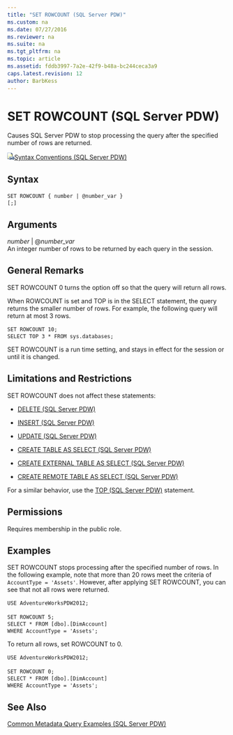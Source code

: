 ```yaml
---
title: "SET ROWCOUNT (SQL Server PDW)"
ms.custom: na
ms.date: 07/27/2016
ms.reviewer: na
ms.suite: na
ms.tgt_pltfrm: na
ms.topic: article
ms.assetid: fddb3997-7a2e-42f9-b48a-bc244ceca3a9
caps.latest.revision: 12
author: BarbKess
---
```

# SET ROWCOUNT (SQL Server PDW)
Causes SQL Server PDW to stop processing the query after the specified number of rows are returned.  
  
![Topic link icon](../sqlpdw/media/Topic_Link.gif "Topic_Link")[Syntax Conventions &#40;SQL Server PDW&#41;](../sqlpdw/syntax-conventions-sql-server-pdw.md)  
  
## Syntax  
  
```  
SET ROWCOUNT { number | @number_var }   
[;]  
```  
  
## Arguments  
*number* | @*number_var*  
An integer number of rows to be returned by each query in the session.  
  
## General Remarks  
SET ROWCOUNT 0 turns the option off so that the query will return all rows.  
  
When ROWCOUNT is set and TOP is in the SELECT statement, the query returns the smaller number of rows. For example, the following query will return at most 3 rows.  
  
```  
SET ROWCOUNT 10;  
SELECT TOP 3 * FROM sys.databases;  
```  
  
SET ROWCOUNT is a run time setting, and stays in effect for the session or until it is changed.  
  
## Limitations and Restrictions  
SET ROWCOUNT does not affect these statements:  
  
-   [DELETE &#40;SQL Server PDW&#41;](../sqlpdw/delete-sql-server-pdw.md)  
  
-   [INSERT &#40;SQL Server PDW&#41;](../sqlpdw/insert-sql-server-pdw.md)  
  
-   [UPDATE &#40;SQL Server PDW&#41;](../sqlpdw/update-sql-server-pdw.md)  
  
-   [CREATE TABLE AS SELECT &#40;SQL Server PDW&#41;](../sqlpdw/create-table-as-select-sql-server-pdw.md)  
  
-   [CREATE EXTERNAL TABLE AS SELECT &#40;SQL Server PDW&#41;](../sqlpdw/create-external-table-as-select-sql-server-pdw.md)  
  
-   [CREATE REMOTE TABLE AS SELECT &#40;SQL Server PDW&#41;](../sqlpdw/create-remote-table-as-select-sql-server-pdw.md)  
  
For a similar behavior, use the [TOP &#40;SQL Server PDW&#41;](../sqlpdw/top-sql-server-pdw.md) statement.  
  
## Permissions  
Requires membership in the public role.  
  
## Examples  
SET ROWCOUNT stops processing after the specified number of rows. In the following example, note that more than 20 rows meet the criteria of `AccountType = 'Assets'`. However, after applying SET ROWCOUNT, you can see that not all rows were returned.  
  
```  
USE AdventureWorksPDW2012;  
  
SET ROWCOUNT 5;  
SELECT * FROM [dbo].[DimAccount]  
WHERE AccountType = 'Assets';  
```  
  
To return all rows, set ROWCOUNT to 0.  
  
```  
USE AdventureWorksPDW2012;  
  
SET ROWCOUNT 0;  
SELECT * FROM [dbo].[DimAccount]  
WHERE AccountType = 'Assets';  
```  
  
## See Also  
[Common Metadata Query Examples &#40;SQL Server PDW&#41;](../sqlpdw/common-metadata-query-examples-sql-server-pdw.md)  
  
